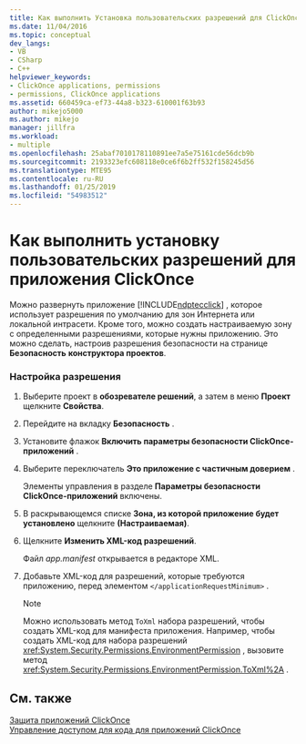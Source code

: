 ```yaml
---
title: Как выполнить Установка пользовательских разрешений для ClickOnce-приложения | Документация Майкрософт
ms.date: 11/04/2016
ms.topic: conceptual
dev_langs:
- VB
- CSharp
- C++
helpviewer_keywords:
- ClickOnce applications, permissions
- permissions, ClickOnce applications
ms.assetid: 660459ca-ef73-44a8-b323-610001f63b93
author: mikejo5000
ms.author: mikejo
manager: jillfra
ms.workload:
- multiple
ms.openlocfilehash: 25abaf7010178110891ee7a5e75161cde56dcb9b
ms.sourcegitcommit: 2193323efc608118e0ce6f6b2ff532f158245d56
ms.translationtype: MTE95
ms.contentlocale: ru-RU
ms.lasthandoff: 01/25/2019
ms.locfileid: "54983512"
---
```

# <a name="how-to-set-custom-permissions-for-a-clickonce-application"></a>Как выполнить установку пользовательских разрешений для приложения ClickOnce
Можно развернуть приложение [!INCLUDE[ndptecclick](../deployment/includes/ndptecclick_md.md)] , которое использует разрешения по умолчанию для зон Интернета или локальной интрасети. Кроме того, можно создать настраиваемую зону с определенными разрешениями, которые нужны приложению. Это можно сделать, настроив разрешения безопасности на странице **Безопасность** **конструктора проектов**.  
  
### <a name="to-customize-a-permission"></a>Настройка разрешения  
  
1.  Выберите проект в **обозревателе решений**, а затем в меню **Проект** щелкните **Свойства**.  
  
2.  Перейдите на вкладку **Безопасность** .  
  
3.  Установите флажок **Включить параметры безопасности ClickOnce-приложений** .  
  
4.  Выберите переключатель **Это приложение с частичным доверием** .  
  
     Элементы управления в разделе **Параметры безопасности ClickOnce-приложений** включены.  
  
5.  В раскрывающемся списке **Зона, из которой приложение будет установлено** щелкните **(Настраиваемая)**.  
  
6.  Щелкните **Изменить XML-код разрешений**.  
  
     Файл *app.manifest* открывается в редакторе XML.  
  
7.  Добавьте XML-код для разрешений, которые требуются приложению, перед элементом `</applicationRequestMinimum>` .  
  
    > [!NOTE]
    >  Можно использовать метод `ToXml` набора разрешений, чтобы создать XML-код для манифеста приложения. Например, чтобы создать XML-код для набора разрешений <xref:System.Security.Permissions.EnvironmentPermission> , вызовите метод <xref:System.Security.Permissions.EnvironmentPermission.ToXml%2A> .  
  
## <a name="see-also"></a>См. также  
 [Защита приложений ClickOnce](../deployment/securing-clickonce-applications.md)   
 [Управление доступом для кода для приложений ClickOnce](../deployment/code-access-security-for-clickonce-applications.md)   
